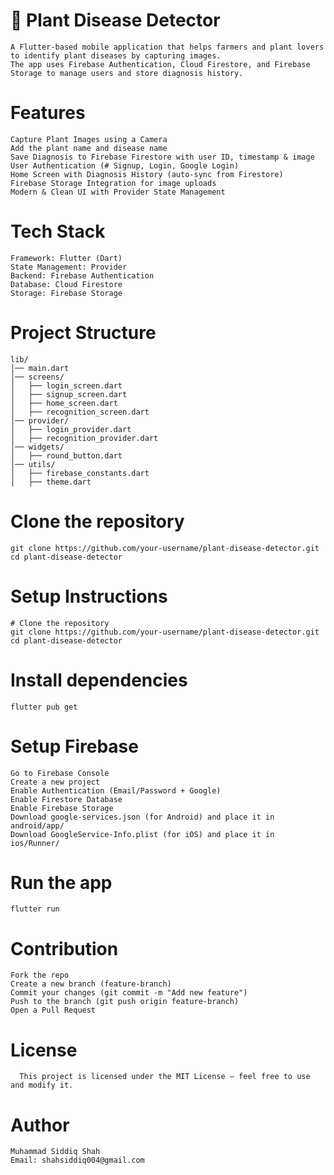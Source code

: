 # 🌱 Plant Disease Detector
    A Flutter-based mobile application that helps farmers and plant lovers to identify plant diseases by capturing images.
    The app uses Firebase Authentication, Cloud Firestore, and Firebase Storage to manage users and store diagnosis history.

# Features
    Capture Plant Images using a Camera
    Add the plant name and disease name
    Save Diagnosis to Firebase Firestore with user ID, timestamp & image
    User Authentication (# Signup, Login, Google Login)
    Home Screen with Diagnosis History (auto-sync from Firestore)
    Firebase Storage Integration for image uploads
    Modern & Clean UI with Provider State Management

# Tech Stack
    Framework: Flutter (Dart)
    State Management: Provider
    Backend: Firebase Authentication
    Database: Cloud Firestore
    Storage: Firebase Storage

# Project Structure
    lib/
    │── main.dart
    │── screens/
    │   ├── login_screen.dart
    │   ├── signup_screen.dart
    │   ├── home_screen.dart
    │   ├── recognition_screen.dart
    │── provider/
    │   ├── login_provider.dart
    │   ├── recognition_provider.dart
    │── widgets/
    │   ├── round_button.dart
    │── utils/
    │   ├── firebase_constants.dart
    │   ├── theme.dart

# Clone the repository
    git clone https://github.com/your-username/plant-disease-detector.git
    cd plant-disease-detector

# Setup Instructions
    # Clone the repository
    git clone https://github.com/your-username/plant-disease-detector.git
    cd plant-disease-detector

# Install dependencies
    flutter pub get

# Setup Firebase
    Go to Firebase Console
    Create a new project
    Enable Authentication (Email/Password + Google)
    Enable Firestore Database
    Enable Firebase Storage
    Download google-services.json (for Android) and place it in android/app/
    Download GoogleService-Info.plist (for iOS) and place it in ios/Runner/
# Run the app
    flutter run

# Contribution

    Fork the repo
    Create a new branch (feature-branch)
    Commit your changes (git commit -m "Add new feature")
    Push to the branch (git push origin feature-branch)
    Open a Pull Request

# License
      This project is licensed under the MIT License – feel free to use and modify it.

# Author
    Muhammad Siddiq Shah
    Email: shahsiddiq004@gmail.com

